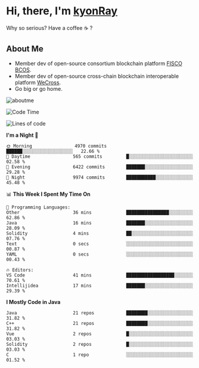 # Hi, there, I'm [kyonRay](https://kyonRay.github.io)

Why so serious? Have a coffee ☕️ ?

## About Me

- Member dev of open-source consortium blockchain platform [FISCO BCOS](https://github.com/FISCO-BCOS).
- Member dev of open-source cross-chain blockchain interoperable platform [WeCross](https://github.com/WeBankBlockchain/WeCross).
- Go big or go home.

![aboutme](https://github-readme-stats.vercel.app/api?username=kyonRay&count_private=true&show_icons=true)

<!-- ![top-langs](https://github-readme-stats.vercel.app/api/top-langs/?username=kyonRay&layout=compact&hide=shell,html) -->

<!--START_SECTION:waka-->
![Code Time](http://img.shields.io/badge/Code%20Time-322%20hrs%2058%20mins-blue)

![Lines of code](https://img.shields.io/badge/From%20Hello%20World%20I%27ve%20Written-14.8%20million%20lines%20of%20code-blue)

**I'm a Night 🦉** 

```text
🌞 Morning                4970 commits        ██████░░░░░░░░░░░░░░░░░░░   22.66 % 
🌆 Daytime                565 commits         █░░░░░░░░░░░░░░░░░░░░░░░░   02.58 % 
🌃 Evening                6422 commits        ███████░░░░░░░░░░░░░░░░░░   29.28 % 
🌙 Night                  9974 commits        ███████████░░░░░░░░░░░░░░   45.48 % 
```


📊 **This Week I Spent My Time On** 

```text
💬 Programming Languages: 
Other                    36 mins             ████████████████░░░░░░░░░   62.86 % 
Java                     16 mins             ███████░░░░░░░░░░░░░░░░░░   28.09 % 
Solidity                 4 mins              ██░░░░░░░░░░░░░░░░░░░░░░░   07.76 % 
Text                     0 secs              ░░░░░░░░░░░░░░░░░░░░░░░░░   00.87 % 
YAML                     0 secs              ░░░░░░░░░░░░░░░░░░░░░░░░░   00.43 % 

🔥 Editors: 
VS Code                  41 mins             ██████████████████░░░░░░░   70.61 % 
Intellijidea             17 mins             ███████░░░░░░░░░░░░░░░░░░   29.39 % 
```

**I Mostly Code in Java** 

```text
Java                     21 repos            ████████░░░░░░░░░░░░░░░░░   31.82 % 
C++                      21 repos            ████████░░░░░░░░░░░░░░░░░   31.82 % 
Vue                      2 repos             █░░░░░░░░░░░░░░░░░░░░░░░░   03.03 % 
Solidity                 2 repos             █░░░░░░░░░░░░░░░░░░░░░░░░   03.03 % 
C                        1 repo              ░░░░░░░░░░░░░░░░░░░░░░░░░   01.52 % 
```




<!--END_SECTION:waka-->
